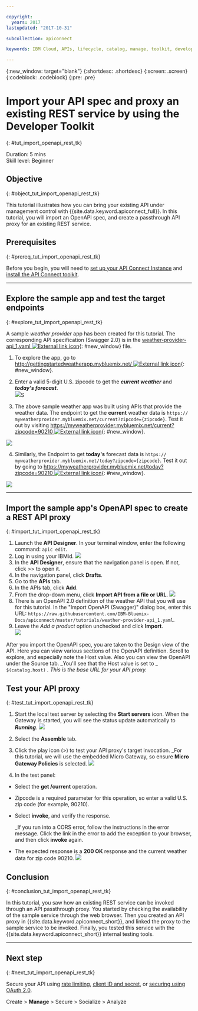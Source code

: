```yaml
---

copyright:
  years: 2017
lastupdated: "2017-10-31"

subcollection: apiconnect

keywords: IBM Cloud, APIs, lifecycle, catalog, manage, toolkit, develop, dev portal, tutorial

---
```


{:new_window: target="blank"}
{:shortdesc: .shortdesc}
{:screen: .screen}
{:codeblock: .codeblock}
{:pre: .pre}

# Import your API spec and proxy an existing REST service by using the Developer Toolkit
{: #tut_import_openapi_rest_tk}

Duration: 5 mins  
Skill level: Beginner  


## Objective
{: #object_tut_import_openapi_rest_tk}

This tutorial illustrates how you can bring your existing API under management control with {{site.data.keyword.apiconnect_full}}. In this tutorial, you will import an OpenAPI spec, and create a passthrough API proxy for an existing REST service.

## Prerequisites
{: #prereq_tut_import_openapi_rest_tk}

Before you begin, you will need to [set up your API Connect Instance](tut_prereq_set_up_apic_instance.html) and [install the API Connect toolkit](tut_prereq_install_toolkit.html).

---


## Explore the sample app and test the target endpoints
{: #explore_tut_import_openapi_rest_tk}

A sample _weather provider_ app has been created for this tutorial. The corresponding API specification (Swagger 2.0) is in the [weather-provider-api_1.yaml ![External link icon](../../../icons/launch-glyph.svg "External link icon")](https://raw.githubusercontent.com/IBM-Bluemix-Docs/apiconnect/master/tutorials/weather-provider-api_1.yaml){: #new_window} file.

1. To explore the app, go to [http://gettingstartedweatherapp.mybluemix.net/ ![External link icon](../../../icons/launch-glyph.svg "External link icon")](http://gettingstartedweatherapp.mybluemix.net/){: #new_window}.  
2. Enter a valid 5-digit U.S. zipcode to get the _**current weather**_ and _**today's forecast**_.  
![](images/explore-weatherapp-1.png)S

3. The above sample weather app was built using APIs that provide the weather data. The endpoint to get the **current** weather data is `https:// myweatherprovider.mybluemix.net/current?zipcode={zipcode}`. Test it out by visiting [https://myweatherprovider.mybluemix.net/current?zipcode=90210 ![External link icon](../../icons/launch-glyph.svg "External link icon")](https://myweatherprovider.mybluemix.net/current?zipcode=90210){: #new_window}.  

  ![](images/explore-weatherapp-2.png)

4. Similarly, the Endpoint to get **today's** forecast data is `https:// myweatherprovider.mybluemix.net/today?zipcode={zipcode}`. Test it out by going to [https://myweatherprovider.mybluemix.net/today?zipcode=90210 ![External link icon](../../icons/launch-glyph.svg "External link icon")](https://myweatherprovider.mybluemix.net/today?zipcode=90210){: #new_window}.  

  ![](images/explore-weatherapp-3.png)



---

## Import the sample app's OpenAPI spec to create a REST API proxy
{: #import_tut_import_openapi_rest_tk}

1. Launch the **API Designer**. In your terminal window, enter the following command: `apic edit`.
2. Log in using your IBMid.
    ![](images/screenshot_apic-edit_login.png)
3. In the **API Designer**, ensure that the navigation panel is open. If not, click >> to open it.
4. In the navigation panel, click **Drafts**.
5. Go to the **APIs** tab.
6. In the APIs tab, click **Add**.
7. From the drop-down menu, click **Import API from a file or URL**.
   ![](images/toolkit-import-1.png)
8. There is an OpenAPI 2.0 definition of the weather API that you will use for this tutorial. In the "Import OpenAPI (Swagger)" dialog box, enter this URL:
`https://raw.githubusercontent.com/IBM-Bluemix-Docs/apiconnect/master/tutorials/weather-provider-api_1.yaml`.
9. Leave the _Add a product_ option unchecked and click **Import**.  
    ![](images/screenshot_import-url.png)  

After you import the OpenAPI spec, you are taken to the Design view of the API. Here you can view various sections of the OpenAPI definition. Scroll to explore, and especially note the Host value. Also you can view the OpenAPI under the Source tab. 
_You'll see that the Host value is set to _ `$(catalog.host)` _. This is the base URL for your API proxy._
 


## Test your API proxy
{: #test_tut_import_openapi_rest_tk}

1. Start the local test server by selecting the **Start servers** icon. When the Gateway is started, you will see the status update automatically to _**Running**_.
    ![](images/screenshot_start-server-1.png)

2. Select the **Assemble** tab.

3. Click the play icon (>) to test your API proxy's target invocation.
   _For this tutorial, we will use the embedded Micro Gateway, so ensure **Micro Gateway Policies** is selected.
    ![](images/screenshot_test-0.png)

4. In the test panel:
  - Select the **get /current** operation.  
  - Zipcode is a required parameter for this operation, so enter a valid U.S. zip code (for example, 90210).  
  - Select **invoke**, and verify the response.

    _If you run into a CORS error, follow the instructions in the error message. Click the link in the error to add the exception to your browser, and then click **invoke** again.
  
  - The expected response is a **200 OK** response and the current weather data for zip code 90210.
    ![](images/screenshot_test-1.png)    


## Conclusion
{: #conclusion_tut_import_openapi_rest_tk}

In this tutorial, you saw how an existing REST service can be invoked through an API passthrough proxy. You started by checking the availability of the sample service through the web browser. Then you created an API proxy in {{site.data.keyword.apiconnect_short}}, and linked the proxy to the sample service to be invoked. Finally, you tested this service with the {{site.data.keyword.apiconnect_short}} internal testing tools.

---

## Next step
{: #next_tut_import_openapi_rest_tk}

Secure your API using [rate limiting](/docs/services/apiconnect/tutorials?topic=apiconnect-tut_rate_limit), [client ID and secret](/docs/services/apiconnect/tutorials?topic=apiconnect-tut_secure_landing), or [securing using OAuth 2.0](/docs/services/apiconnect/tutorials?topic=apiconnect-tut_secure_oauth_2).

Create > **Manage** > Secure > Socialize > Analyze
